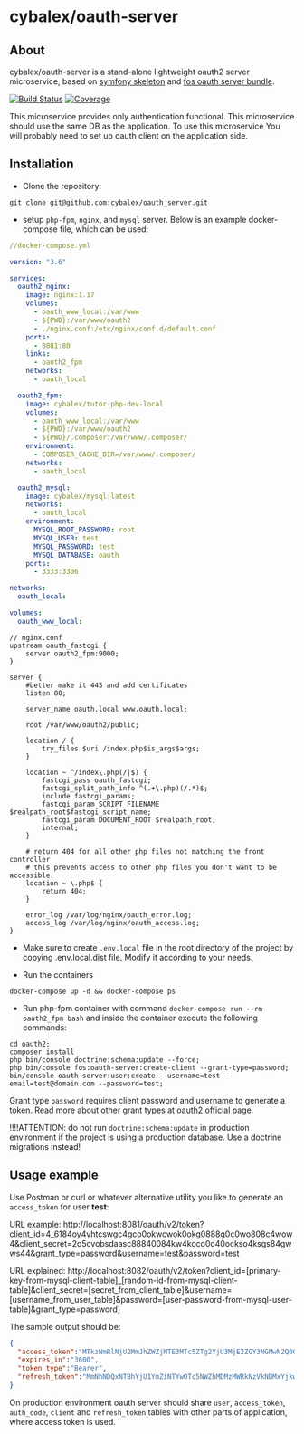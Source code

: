 cybalex/oauth-server
====
About
----
cybalex/oauth-server is a stand-alone lightweight oauth2 server microservice, based on 
[symfony skeleton](https://github.com/symfony/skeleton/releases) and 
[fos oauth server bundle](https://github.com/FriendsOfSymfony/FOSOAuthServerBundle).

[![Build Status](https://travis-ci.org/cybalex/oauth_server.svg?branch=master)](https://travis-ci.org/cybalex/oauth_server)
[![Coverage](https://codecov.io/gh/cybalex/oauth_server/branch/master/graph/badge.svg)](https://codecov.io/gh/cybalex/oauth_server)


This microservice provides only authentication functional. This microservice should use the same DB as the 
application. To use this microservice You will probably need to set up oauth client on the application side.

Installation
----
- Clone the repository:
```shell script
git clone git@github.com:cybalex/oauth_server.git
```
- setup `php-fpm`, `nginx`, and `mysql` server. 
Below is an example docker-compose file, which can be used:

```yaml
//docker-compose.yml

version: "3.6"

services:
  oauth2_nginx:
    image: nginx:1.17
    volumes:
      - oauth_www_local:/var/www
      - ${PWD}:/var/www/oauth2
      - ./nginx.conf:/etc/nginx/conf.d/default.conf
    ports:
      - 8081:80
    links:
      - oauth2_fpm
    networks:
      - oauth_local

  oauth2_fpm:
    image: cybalex/tutor-php-dev-local
    volumes:
      - oauth_www_local:/var/www
      - ${PWD}:/var/www/oauth2
      - ${PWD}/.composer:/var/www/.composer/
    environment:
      - COMPOSER_CACHE_DIR=/var/www/.composer/
    networks:
      - oauth_local

  oauth2_mysql:
    image: cybalex/mysql:latest
    networks:
      - oauth_local
    environment:
      MYSQL_ROOT_PASSWORD: root
      MYSQL_USER: test
      MYSQL_PASSWORD: test
      MYSQL_DATABASE: oauth
    ports:
      - 3333:3306

networks:
  oauth_local:

volumes:
  oauth_www_local:
```

```
// nginx.conf
upstream oauth_fastcgi {
    server oauth2_fpm:9000;
}

server {
    #better make it 443 and add certificates
    listen 80;

    server_name oauth.local www.oauth.local;

    root /var/www/oauth2/public;

    location / {
        try_files $uri /index.php$is_args$args;
    }

    location ~ ^/index\.php(/|$) {
        fastcgi_pass oauth_fastcgi;
        fastcgi_split_path_info ^(.+\.php)(/.*)$;
        include fastcgi_params;
        fastcgi_param SCRIPT_FILENAME $realpath_root$fastcgi_script_name;
        fastcgi_param DOCUMENT_ROOT $realpath_root;
        internal;
    }

    # return 404 for all other php files not matching the front controller
    # this prevents access to other php files you don't want to be accessible.
    location ~ \.php$ {
        return 404;
    }

    error_log /var/log/nginx/oauth_error.log;
    access_log /var/log/nginx/oauth_access.log;
}
```

- Make sure to create `.env.local` file in the root directory of the project by copying .env.local.dist file. Modify it
according to your needs.

- Run the containers
```shell script
docker-compose up -d && docker-compose ps
```
- Run php-fpm container with command `docker-compose run --rm oauth2_fpm bash` and inside the container execute
 the following commands:
```shell script
cd oauth2;
composer install
php bin/console doctrine:schema:update --force;
php bin/console fos:oauth-server:create-client --grant-type=password;
bin/console oauth-server:user:create --username=test --email=test@domain.com --password=test;
```

Grant type `password` requires client password and username to generate a token. Read more about other grant types 
at [oauth2 official page](https://oauth.net/2/).

!!!!ATTENTION: do not run `doctrine:schema:update` in production environment if the project is using a production database.
Use a doctrine migrations instead!

Usage example
----
Use Postman or curl or whatever alternative utility you like to generate an `access_token` for user **test**:

URL example: http://localhost:8081/oauth/v2/token?client_id=4_6184oy4vhtcswgc4gco0okwcwok0okg0888g0c0wo808c4wow4&client_secret=2o5cvobsdaasc88840084kw4koco0o40ockso4ksgs84gwws44&grant_type=password&username=test&password=test

URL explained: http://localhost:8082/oauth/v2/token?client_id=[primary-key-from-mysql-client-table]_[random-id-from-mysql-client-table]&client_secret=[secret_from_client_table]&username=[username_from_user_table]&password=[user-password-from-mysql-user-table]&grant_type=password]

The sample output should be:
```json
{
  "access_token":"MTkzNmRlNjU2MmJhZWZjMTE3MTc5ZTg2YjU3MjE2ZGY3NGMwN2Q0OTNhNzFiMDE1ZmY3Mjg0ZTQ1YzI5ZGY0Nw",
  "expires_in":"3600",
  "token_type":"Bearer",
  "refresh_token":"MmNhNDQxNTBhYjU1YmZiNTYwOTc5NWZhMDMzMWRkNzVkNDMxYjkwODk2YTQwOGIzOTIyZmFkMWRkOTQzNjE4Zg"
}
```

On production environment oauth server should share `user`, `access_token`, `auth_code`, `client` and `refresh_token` 
tables with other parts of application, where access token is used.
